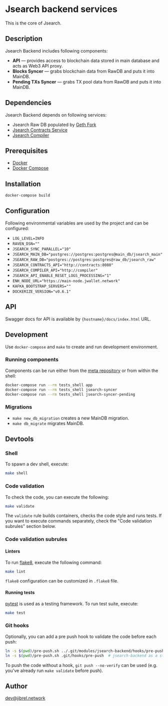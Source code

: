 # Jsearch backend services

This is the core of Jsearch. 

## Description

Jsearch Backend includes following components: 

- **API** — provides access to blockchain data stored in main database and acts
as Web3 API proxy.
- **Blocks Syncer** — grabs blockchain data from RawDB and puts it into MainDB.
- **Pending TXs Syncer** — grabs TX pool data from RawDB and puts it into
MainDB.

## Dependencies

Jsearch Backend depends on following services:
- Jsearch Raw DB populated by [Geth Fork](https://github.com/jibrelnetwork/go-ethereum)
- [Jsearch Contracts Service](https://github.com/jibrelnetwork/jsearch-contracts)
- [Jsearch Compiler](https://github.com/jibrelnetwork/jsearch-compiler)


## Prerequisites

* [Docker](https://docs.docker.com/install/)
* [Docker Compose](https://docs.docker.com/compose/install/)

## Installation
```bash
docker-compose build
```

## Configuration

Following environmental variables are used by the project and can be configured:
* `LOG_LEVEL=INFO`
* `RAVEN_DSN=""`
* `JSEARCH_SYNC_PARALLEL="10"`
* `JSEARCH_MAIN_DB="postgres://postgres:postgres@main_db/jsearch_main"`
* `JSEARCH_RAW_DB="postgres://postgres:postgres@raw_db/jsearch_raw"`
* `JSEARCH_CONTRACTS_API="http://contracts:8080"`
* `JSEARCH_COMPILER_API="http://compiler"`
* `JSEARCH_API_ENABLE_RESET_LOGS_PROCESSING="1"`
* `ENH_NODE_URL="https://main-node.jwallet.network"`
* `KAFKA_BOOTSTRAP_SERVERS=""`
* `DOCKERIZE_VERSION="v0.6.1"`

## API

Swagger docs for API is available by `{hostname}/docs/index.html` URL.

## Development

Use `docker-compose` and `make` to create and run development environment.

### Running components 

Components can be run either from the [meta repository](https://github.com/jibrelnetwork/jsearch)
or from within the shell:

```bash
docker-compose run --rm tests_shell app
docker-compose run --rm tests_shell jsearch-syncer
docker-compose run --rm tests_shell jsearch-syncer-pending
```

### Migrations
* `make new_db_migration` creates a new MainDB migration.
* `make db_migrate` migrates MainDB.

## Devtools

### Shell

To spawn a dev shell, execute:
```bash
make shell
```

### Code validation
To check the code, you can execute the following:
```bash
make validate
```

The `validate` rule builds containers, checks the code style and runs tests. If
you want to execute commands separately, check the "Code validation subrules"
section below.

### Code validation subrules

#### Linters
To run [flake8](http://flake8.pycqa.org/en/latest/), execute the following
command:
```bash
make lint
```

`flake8` configuration can be customized in `.flake8` file.

#### Running tests
[pytest](https://pytest.org) is used as a testing framework. To run test suite,
execute: 
```bash
make test
```

### Git hooks

Optionally, you can add a pre push hook to validate the code before each push:

```bash
ln -s $(pwd)/pre-push.sh ../.git/modules/jsearch-backend/hooks/pre-push  # jsearch-backend as a git submodule.
ln -s $(pwd)/pre-push.sh .git/hooks/pre-push  # jsearch-backend as a standalone repo.
```

To push the code without a hook, `git push --no-verify` can be used (e.g.
you've already run `make validate` before push).

## Author

dev@jibrel.network